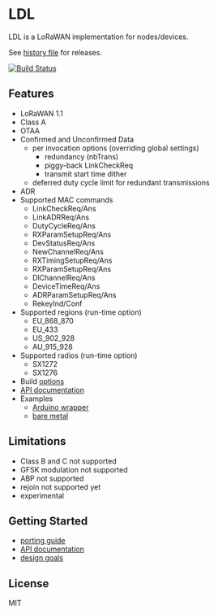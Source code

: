 LDL
===

LDL is a LoRaWAN implementation for nodes/devices.

See [history file](history.md) for releases.

[![Build Status](https://travis-ci.org/cjhdev/lora_device_lib.svg?branch=master)](https://travis-ci.org/cjhdev/lora_device_lib)

## Features

- LoRaWAN 1.1
- Class A
- OTAA
- Confirmed and Unconfirmed Data
    - per invocation options (overriding global settings)
        - redundancy (nbTrans)
        - piggy-back LinkCheckReq
        - transmit start time dither
    - deferred duty cycle limit for redundant transmissions
- ADR
- Supported MAC commands
    - LinkCheckReq/Ans
    - LinkADRReq/Ans
    - DutyCycleReq/Ans
    - RXParamSetupReq/Ans
    - DevStatusReq/Ans
    - NewChannelReq/Ans
    - RXTimingSetupReq/Ans
    - RXParamSetupReq/Ans
    - DlChannelReq/Ans
    - DeviceTimeReq/Ans
    - ADRParamSetupReq/Ans
    - RekeyInd/Conf
- Supported regions (run-time option)
    - EU_868_870
    - EU_433
    - US_902_928
    - AU_915_928
- Supported radios (run-time option)
    - SX1272
    - SX1276
- Build [options](https://cjhdev.github.io/lora_device_lib_api/group__ldl__build__options.html)
- [API documentation](https://cjhdev.github.io/lora_device_lib_api/)
- Examples
    - [Arduino wrapper](wrappers/arduino/output/arduino_ldl)
    - [bare metal](examples/doxygen/example.c)
    
## Limitations

- Class B and C not supported
- GFSK modulation not supported
- ABP not supported
- rejoin not supported yet
- experimental

## Getting Started

- [porting guide](porting.md)
- [API documentation](https://cjhdev.github.io/lora_device_lib_api/)
- [design goals](design_goals.md)

## License

MIT

